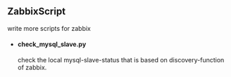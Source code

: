 ## ZabbixScript
write more scripts for zabbix

* #### check_mysql_slave.py ####

  check the local mysql-slave-status that is based on discovery-function of zabbix.